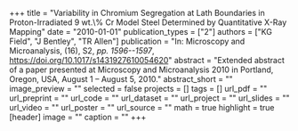 +++
title = "Variability in Chromium Segregation at Lath Boundaries in Proton-Irradiated 9 wt.\\% Cr Model Steel Determined by Quantitative X-Ray Mapping"
date = "2010-01-01"
publication_types = ["2"]
authors = ["KG Field", "J Bentley", "TR Allen"]
publication = "In: Microscopy and Microanalysis, (16), S2, _pp. 1596--1597_, https://doi.org/10.1017/s1431927610054620"
abstract = "Extended abstract of a paper presented at Microscopy and Microanalysis 2010 in Portland, Oregon, USA, August 1 – August 5, 2010."
abstract_short = ""
image_preview = ""
selected = false
projects = []
tags = []
url_pdf = ""
url_preprint = ""
url_code = ""
url_dataset = ""
url_project = ""
url_slides = ""
url_video = ""
url_poster = ""
url_source = ""
math = true
highlight = true
[header]
image = ""
caption = ""
+++
